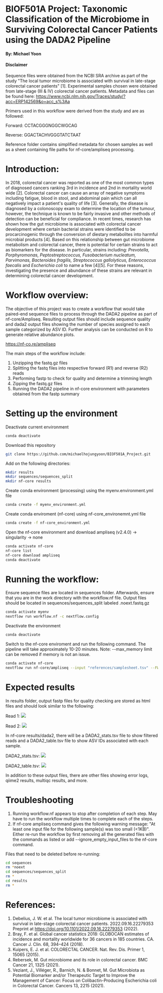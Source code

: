 # BIOF501A Project: Taxonomic Classification of the Microbiome in Surviving Colorectal Cancer Patients using the DADA2 Pipeline

#### By: Michael Yoon

#### Disclaimer
Sequence files were obtained from the NCBI SRA archive as part of the study "The local tumor microbiome is associated with survival in late-stage colorectal cancer patients" [1]. Experimental samples chosen were obtained from late-stage (III & IV) colorectal cancer patients. Metadata and files can be found here: https://www.ncbi.nlm.nih.gov/Traces/study/?acc=ERP142569&o=acc_s%3Aa

Primers used in this workflow were derived from the study and are as followed:

Forward: CCTACGGGNGGCWGCAG

Reverse: GGACTACHVGGGTATCTAAT

Reference folder contains simplified metadata for chosen samples as well as a sheet containing file paths for nf-core/ampliseq processing.

# Introduction:
In 2018, colorectal cancer was reported as one of the most common types of diagnosed cancers ranking 3rd in incidence and 2nd in mortality world wide [2]. Colorectal cancer can cause an array of negative symptoms including fatigue, blood in stool, and abdominal pain which can all negatively impact a patient's quality of life [3]. Generally, the disease is diagnosed by a colonoscopy exam to determine the location of the tumour, however, the technique is known to be fairly invasive and other methods of detection can be beneficial for compliance. In recent times, research has shown how the gut microbiome is associated with colorectal cancer development where certain bacterial strains were identified to be procarcinogenic through the conversion of diestary metabolites into harmful microbial products [4]. Based on this relationship between gut microbiome metabolism and colorectal cancer, there is potential for certain strains to act as biomarkers for the disease. In particular, strains including: _Prevotella, Porphyromonas, Peptostreptococcus, Fusobacterium nucleatum, Parvimonas, Bacteroides fragilis, Streptococcus gallolyticus, Enterococcus faecalis_ and _Escherichia coli_ to name a few [4][5]. For these reasons, investigating the presence and abundance of these strains are relevant in determining colorectal cancer development.

# Workflow overview:

The objective of this project was to create a workflow that would take paired-end sequence files to process through the DADA2 pipeline as part of nf-core/Ampliseq. Resulting output files should include sequence quality and dada2 output files showing the number of species assigned to each sample categorized by ASV ID. Further analysis can be conducted on R to generate relative abundance plots.

https://nf-co.re/ampliseq

The main steps of the workflow include:
1) Unzipping the fastq.gz files
2) Splitting the fastq files into respective forward (R1) and reverse (R2) reads
3) Performing fastp to check for quality and determine a trimming length
4) Zipping the fastq.gz files
5) Running the DADA2 pipeline in nf-core environment with parameters obtained from the fastp summary

# Setting up the environment

Deactivate current environment
```sh
conda deactivate
```

Download this repository
```sh
git clone https://github.com/michaelhojungyoon/BIOF501A_Project.git
```

Add on the following directories:
```sh
mkdir results
mkdir sequences/sequences_split
mkdir nf-core results
```

Create conda environment (processing) using the myenv.environment.yml file
```sh
conda create -f myenv_environment.yml
```

Create conda enviroment (nf-core) using nf-core_environemnt.yml file
```sh
conda create -f nf-core_environment.yml
```

Open the nf-core environment and download ampliseq (v2.4.0) -> singularity -> none
```sh
conda activate nf-core
nf-core list
nf-core download ampliseq
conda deactivate
```

# Running the workflow:
Ensure sequence files are located in sequences folder. Afterwards, ensure that you are in the work directory with the workflow.nf file. Output files should be located in sequences/sequences_split labeled <sequence>.noext.fastq.gz
```sh
conda activate myenv
nextflow run workflow.nf -c nextflow.config
```

Deactivate the environment
```sh
conda deactivate
```

Switch to the nf-core enviroment and run the following command. The pipeline will take approximately 10-20 minutes.
Note: --max_memory limit can be removed if memory is not an issue.
```sh
conda activate nf-core
nextflow run nf-core/ampliseq --input "references/samplesheet.tsv" --FW_primer "CCTACGGGNGGCWGCAG" --RV_primer "GGACTACHVGGGTATCTAAT" --trunclenf 280 --trunclenr 240 --outdir "nf-core results" -profile singularity --max_memory '110.GB' 
```

# Expected results
In results folder, output fastp files for quality checking are stored as html files and should look similar to the following:

Read 1:
![](./figures/ERR10493211_R1_fastp.png)

Read 2:
![](./figures/ERR10493211_R2_fastp.png)

In nf-core results/dada2, there will be a DADA2_stats.tsv file to show filtered reads and a DADA2_table.tsv file to show ASV IDs associated with each sample.

DADA2_stats.tsv:
![](./figures/dada2_stats.png)

DADA2_table.tsv:
![](./figures/dada2_table.png)

In addition to these output files, there are other files showing error logs, qiime2 results, multiqc results, and more.

# Troubleshooting
1) Running workflow.nf appears to stop after completion of each step. May have to run the workflow multiple times to complete each of the steps.
2) If nf-core ampliseq command gives the following warning message: "At least one input file for the following sample(s) was too small (<1KB)". 
Either re-run the workflow by first removing all the generated files with the commands as listed or add --ignore_empty_input_files to the nf-core command.

Files that need to be deleted before re-running:
```sh
cd sequences
rm *noext
cd sequences/sequences_split
rm *
cd results
rm *
```

# References:
1. Debelius, J. W. et al. The local tumor microbiome is associated with survival in late-stage colorectal cancer patients. 2022.09.16.22279353 Preprint at https://doi.org/10.1101/2022.09.16.22279353 (2022).
2. Bray, F. et al. Global cancer statistics 2018: GLOBOCAN estimates of incidence and mortality worldwide for 36 cancers in 185 countries. CA. Cancer J. Clin. 68, 394–424 (2018).
3. Kuipers, E. J. et al. COLORECTAL CANCER. Nat. Rev. Dis. Primer 1, 15065 (2015).
4. Rebersek, M. Gut microbiome and its role in colorectal cancer. BMC Cancer 21, 1325 (2021).
5. Veziant, J., Villéger, R., Barnich, N. & Bonnet, M. Gut Microbiota as Potential Biomarker and/or Therapeutic Target to Improve the Management of Cancer: Focus on Colibactin-Producing Escherichia coli in Colorectal Cancer. Cancers 13, 2215 (2021).

